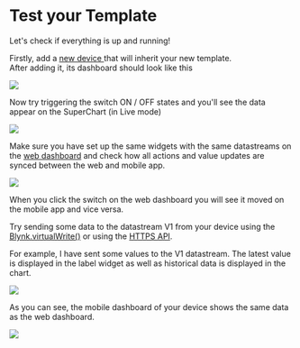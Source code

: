 # Test your Template

Let's check if everything is up and running!   
  
Firstly, add a [new device ](../activating-devices/blynk-edent-wifi-provisioning.md)that will inherit your new template.  
After adding it, its dashboard should look like this

![](../../.gitbook/assets/file-3-.jpg)

Now try triggering the switch ON / OFF states and you'll see the data appear on the SuperChart \(in Live mode\)

![](../../.gitbook/assets/file-4-.jpg)

Make sure you have set up the same widgets with the same datastreams on the [web dashboard](set-up-web-dashboard.md) and check how all actions and value updates are synced between the web and mobile app.

![](../../.gitbook/assets/image%20%2824%29.png)

When you click the switch on the web dashboard you will see it moved on the mobile app and vice versa.

Try sending some data to the datastream V1 from your device using the [Blynk.virtualWrite\(\)](../using-virtual-pins-to-control-physical-devices.md) or using the [HTTPS API](../../https-api/update-virtual-datastream-value.md).   
  
For example, I have sent some values to the V1 datastream. The latest value is displayed in the label widget as well as historical data is displayed in the chart.  


![](../../.gitbook/assets/image%20%2822%29.png)

As you can see, the mobile dashboard of your device shows the same data as the web dashboard.  


![](../../.gitbook/assets/file-5-.jpg)


